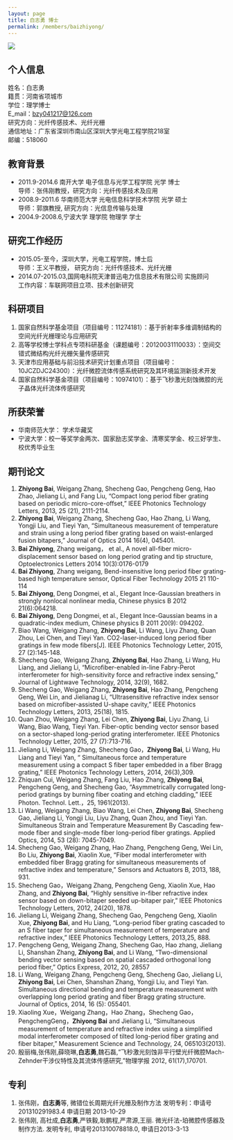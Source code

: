 ```yaml
---
layout: page
title: 白志勇 博士
permalink: /members/baizhiyong/
---
```


<a href="{{ site.baseurl }}/members/baizhiyong/">
<img class="member-avatar" src="{{ site.baseurl }}/images/baizy-120x168.jpg">
</a>

## 个人信息

姓名：白志勇<br>
籍贯：河南省项城市<br>
学位：理学博士<br>
E_mail：bzy041217@126.com<br>
研究方向：光纤传感技术、光纤光栅<br>
通信地址：广东省深圳市南山区深圳大学光电工程学院218室<br>
邮编：518060<br>
   
##	教育背景 

+ 2011.9-2014.6 南开大学 电子信息与光学工程学院 光学 博士<br>
  导师：张伟刚教授，研究方向：光纤传感技术及应用
+ 2008.9-2011.6 华南师范大学 光电信息科学技术学院 光学 硕士<br>
  导师：郭旗教授, 研究方向：光信息传输与处理
+ 2004.9-2008.6,宁波大学  理学院   物理学  学士

##	研究工作经历

+ 2015.05-至今，深圳大学，光电工程学院，博士后<br>
  导师：王义平教授， 研究方向：光纤传感技术、光纤光栅
+ 2014.07-2015.03,国网电科院天津普迅电力信息技术有限公司 实施顾问 <br>
  工作内容：车联网项目立项、技术创新研究

##  科研项目

1. 国家自然科学基金项目（项目编号：11274181）：基于折射率多维调制结构的空间光纤光栅理论与应用研究<br>
2. 高等学校博士学科点专项科研基金（课题编号：20120031110033）：空间交错式微结构光纤光栅矢量传感研究<br>
3. 天津市应用基础与前沿技术研究计划重点项目（项目编号：10JCZDJC24300）：光纤微腔流体传感系统研究及其环境监测新技术开发<br>
4. 国家自然科学基金项目（项目编号：10974101）：基于飞秒激光刻蚀微腔的光子晶体光纤流体传感研究<br>

##  所获荣誉
+ 华南师范大学： 学术华藏奖
+ 宁波大学：校一等奖学金两次、国家励志奖学金、清寒奖学金、校三好学生、校优秀毕业生

##	期刊论文

1. **Zhiyong Bai**, Weigang Zhang, Shecheng Gao, Pengcheng Geng, Hao Zhao, Jieliang Li, and Fang Liu, “Compact long period fiber grating based on periodic micro-core-offset,” IEEE Photonics Technology Letters, 2013, 25 (21), 2111-2114. <br>
2. **Zhiyong Bai**, Weigang Zhang, Shecheng Gao, Hao Zhang, Li Wang, Yongji Liu, and Tieyi Yan, “Simultaneous measurement of temperature and strain using a long period fiber grating based on waist-enlarged fusion bitapers,” Journal of Optics 2014 16(4), 045401.<br>
3. **Bai Zhiyong**, Zhang weigang， et al., A novel all-fiber micro-displacement sensor based on
long period grating and tip structure, Optoelectronics Letters 2014 10(3):0176-0179<br>
4. **Bai Zhiyong**, Zhang weigang, Bend-insensitive long period fiber grating-based high temperature sensor, Optical Fiber Technology 2015 21 110-114<br>
5. **Bai Zhiyong**, Deng Dongmei, et al., Elegant Ince-Gaussian breathers in strongly nonlocal
nonlinear media, Chinese physics B 2012 21(6):064218.<br>
6. **Bai Zhiyong**, Deng Dongmei, et al., Elegant Ince-Gaussian beams in a quadratic-index
medium, Chinese physics B 2011 20(9): 094202.<br>
7. Biao Wang, Weigang Zhang, **Zhiyong Bai**, Li Wang, Liyu Zhang, Quan Zhou, Lei Chen, and Tieyi Yan. CO2-laser-induced long period fiber gratings in few mode fibers[J]. IEEE Photonics Technology Letter, 2015, 27 (2):145-148.<br>
8. Shecheng Gao, Weigang Zhang, **Zhiyong Bai**, Hao Zhang, Li Wang, Hu Liang, and Jieliang Li, “Microfiber-enabled in-line Fabry-Perot interferometer for high-sensitivity force and refractive index sensing,” Journal of Lightwave Technology, 2014, 32(9), 1682.<br>
9. Shecheng Gao, Weigang Zhang, **Zhiyong Bai**, Hao Zhang, Pengcheng Geng, Wei Lin, and Jielianag Li, “Ultrasensitive refractive index sensor based on microfiber-assisted U-shape cavity,” IEEE Photonics Technology Letters, 2013, 25(18), 1815.<br>
10. Quan Zhou, Weigang Zhang, Lei Chen, **Zhiyong Bai**, Liyu Zhang, Li Wang, Biao Wang,  Tieyi Yan. Fiber-optic bending vector sensor based on a sector-shaped long-period grating interferometer. IEEE Photonics Technology Letter, 2015, 27 (7):713-716.<br>
11. Jieliang Li, Weigang Zhang, Shecheng Gao，**Zhiyong Bai**, Li Wang, Hu Liang and Tieyi Yan, “ Simultaneous force and temperature measurement using a compact S fiber taper embedded in a fiber Bragg grating,” IEEE Photonics Technology Letters, 2014, 26(3),309.<br>
12. Zhiquan Cui, Weigang Zhang, Fang Liu, Hao Zhang, **Zhiyong Bai**, Pengcheng Geng, and Shecheng Gao, “Asymmetrically corrugated long-period gratings by burning fiber coating and etching cladding,” IEEE Photon. Technol. Lett.，25, 1961(2013).<br>
13. Li Wang, Weigang Zhang, Biao Wang, Lei Chen, **Zhiyong Bai**, Shecheng Gao, Jieliang Li, Yongji Liu, Liyu Zhang, Quan Zhou, and Tieyi Yan. Simultaneous Strain and Temperature Measurement By Cascading few-mode fiber and single-mode fiber long-period fiber gratings. Applied Optics, 2014, 53 (28): 7045-7049.<br>
14. Shecheng Gao, Weigang Zhang, Hao Zhang, Pengcheng Geng, Wei Lin, Bo Liu, **Zhiyong Bai**, Xiaolin Xue, “Fiber modal interferometer with embedded fiber Bragg grating for simultaneous measurements of refractive index and temperature,” Sensors and Actuators B, 2013, 188, 931.<br>
15. Shecheng Gao，Weigang Zhang, Pengcheng Geng, Xiaolin Xue, Hao Zhang, and **Zhiyong Bai**, “Highly sensitive in-fiber refractive index sensor based on down-bitaper seeded up-bitaper pair,” IEEE Photonics Technology Letters, 2012, 24(20), 1878.<br>
16. Jieliang Li, Weigang Zhang, Shecheng Gao, Pengcheng Geng, Xiaolin Xue, **Zhiyong Bai**, and Hu Liang, “Long-period fiber grating cascaded to an S fiber taper for simultaneous measurement of temperature and refractive index,” IEEE Photonics Technology Letters, 2013,25, 888.<br>
17. Pengcheng Geng, Weigang Zhang, Shecheng Gao, Hao zhang, Jieliang Li, Shanshan Zhang, **Zhiyong Bai**, and Li Wang, “Two-dimensional bending vector sensing based on spatial cascaded orthogonal long period fiber,” Optics Express, 2012, 20, 28557<br>
18. Li Wang, Weigang Zhang, Pengcheng Geng, Shecheng Gao, Jieliang Li, **Zhiyong Bai**, Lei Chen, Shanshan Zhang, Yongji Liu, and Tieyi Yan. Simultaneous directional bending and temperature measurement with overlapping long period grating and fiber Bragg grating structure. Journal of Optics, 2014, 16 (5): 055401.<br>
19. Xiaoling Xue，Weigang Zhang，Hao Zhang，Shecheng Gao，PengchengGeng，**Zhiyong Bai** and Jieliang Li, “Simultaneous measurement of temperature and refractive index using a simplified modal interferometer composed of tilted long-period fiber grating and fiber bitaper,” Measurement Science and Technology, 24, 065103(2013).<br>
20. 殷丽梅,张伟刚,薛晓琳,**白志勇**,魏石磊,“飞秒激光刻蚀非平行壁光纤微腔Mach-Zehnder干涉仪特性及其流体传感研究,”物理学报 2012, 61(17),170701.<br>

##	专利

1. 张伟刚，**白志勇**等, 微错位长周期光纤光栅及制作方法 发明专利：申请号201310291983.4 申请日期 2013-10-29<br>
2. 张伟刚, 高社成,**白志勇**,严铁毅,耿鹏程,严肃源,王丽. 微光纤法-珀微腔传感器及制作方法. 发明专利, 申请号201310078818.0, 申请日2013-3-13<br>
